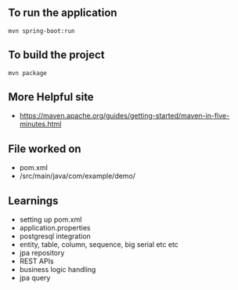 ## To run the application
`mvn spring-boot:run`

## To build the project
`mvn package`

## More Helpful site
- https://maven.apache.org/guides/getting-started/maven-in-five-minutes.html

## File worked on
- pom.xml
- /src/main/java/com/example/demo/

## Learnings
- setting up pom.xml
- application.properties
- postgresql integration
- entity, table, column, sequence, big serial etc etc
- jpa repository
- REST APIs
- business logic handling
- jpa query